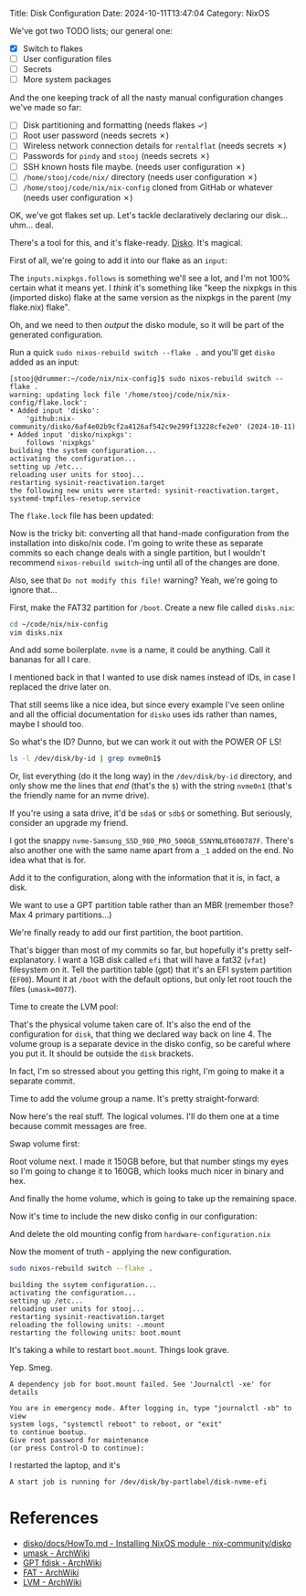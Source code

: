 Title: Disk Configuration
Date: 2024-10-11T13:47:04
Category: NixOS

We've got two TODO lists; our general one:

- [x] Switch to flakes
- [ ] User configuration files
- [ ] Secrets
- [ ] More system packages

And the one keeping track of all the nasty manual configuration changes we've
made so far:

- [ ] Disk partitioning and formatting (needs flakes ✓)
- [ ] Root user password (needs secrets ✗)
- [ ] Wireless network connection details for `rentalflat` (needs secrets ✗)
- [ ] Passwords for `pindy` and `stooj` (needs secrets ✗)
- [ ] SSH known hosts file maybe. (needs user configuration ✗)
- [ ] `/home/stooj/code/nix/` directory (needs user configuration ✗)
- [ ] `/home/stooj/code/nix/nix-config` cloned from GitHab or whatever (needs
      user configuration ✗)

OK, we've got flakes set up. Let's tackle declaratively declaring our disk... uhm... deal.

There's a tool for this, and it's flake-ready. [Disko](https://github.com/nix-community/disko). It's magical.

First of all, we're going to add it into our flake as an `input`:

<!-- TODO Link to commit 99b77f0 -->

The `inputs.nixpkgs.follows` is something we'll see a lot, and I'm not 100%
certain what it means yet. I _think_ it's something like "keep the nixpkgs in
this (imported disko) flake at the same version as the nixpkgs in the parent (my
flake.nix) flake".

Oh, and we need to then _output_ the disko module, so it will be part of the
generated configuration.

<!-- TODO Link to commit b5d2162 -->

Run a quick `sudo nixos-rebuild switch --flake .` and you'll get `disko` added
as an input:

```
[stooj@drummer:~/code/nix/nix-config]$ sudo nixos-rebuild switch --flake .
warning: updating lock file '/home/stooj/code/nix/nix-config/flake.lock':
• Added input 'disko':
    'github:nix-community/disko/6af4e02b9cf2a4126af542c9e299f13228cfe2e0' (2024-10-11)
• Added input 'disko/nixpkgs':
    follows 'nixpkgs'
building the system configuration...
activating the configuration...
setting up /etc...
reloading user units for stooj...
restarting sysinit-reactivation.target
the following new units were started: sysinit-reactivation.target, systemd-tmpfiles-resetup.service
```

The `flake.lock` file has been updated:

<!-- TODO Link to commit 1f580e3 -->

Now is the tricky bit: converting all that hand-made configuration from the
installation into disko/nix code.
I'm going to write these as separate commits so each change deals with a single
partition, but I wouldn't recommend `nixos-rebuild switch`-ing until all of the
changes are done.

Also, see that `Do not modify this file!` warning? Yeah, we're going to ignore
that...

First, make the FAT32 partition for `/boot`. Create a new file called
`disks.nix`:

```bash
cd ~/code/nix/nix-config
vim disks.nix
```

And add some boilerplate. `nvme` is a name, it could be anything. Call it
bananas for all I care.

<!-- TODO Link to commit a2610db -->

I mentioned back in <!-- TODO Add link to wherever I talked about disk IDs -->
that I wanted to use disk names instead of IDs, in case I replaced the drive
later on.

That still seems like a nice idea, but since every example I've seen online and
all the official documentation for `disko` uses ids rather than names, maybe I
should too.

So what's the ID? Dunno, but we can work it out with the POWER OF LS!

```bash
ls -l /dev/disk/by-id | grep nvme0n1$
```

Or, list everything (do it the long way) in the `/dev/disk/by-id` directory, and
only show me the lines that _end_ (that's the `$`) with the string `nvme0n1`
(that's the friendly name for an nvme drive).

If you're using a sata drive, it'd be `sda$` or `sdb$` or something. But
seriously, consider an upgrade my friend.

I got the snappy `nvme-Samsung_SSD_980_PRO_500GB_S5NYNL0T600787F`. There's also
another one with the same name apart from a `_1` added on the end. No idea what
that is for.

Add it to the configuration, along with the information that it is, in fact, a
disk.

<!-- TODO Link to commit 53135cc -->

We want to use a GPT partition table rather than an MBR (remember those? Max 4
primary partitions...)

<!-- TODO Link to commit ea88793 -->

We're finally ready to add our first partition, the boot partition.

<!-- TODO Link to commit 89aa14d -->

That's bigger than most of my commits so far, but hopefully it's pretty
self-explanatory. I want a 1GB disk called `efi` that will have a fat32 (`vfat`)
filesystem on it. Tell the partition table (gpt) that it's an EFI system
partition (`EF00`). Mount it at `/boot` with the default options, but only let
root touch the files (`umask=0077`).

Time to create the LVM pool:

<!-- TODO Link to commit 172ae15 -->

That's the physical volume taken care of. It's also the end of the configuration
for `disk`, that thing we declared way back on line 4. The volume group is
a separate device in the disko config, so be careful where you put it. It should
be outside the `disk` brackets.

In fact, I'm so stressed about you getting this right, I'm going to make it a
separate commit.

<!-- TODO Link to commit 549ea88 -->

<!-- TODO Insert gif of "Everybody got that?" from SpaceBalls -->

Time to add the volume group a name. It's pretty straight-forward:

<!-- TODO Link to commit e3c96c4 -->

Now here's the real stuff. The logical volumes. I'll do them one at a time
because commit messages are free.

Swap volume first:

<!-- TODO Link to commit 13e0442 -->

Root volume next. I made it 150GB before, but that number stings my eyes so I'm
going to change it to 160GB, which looks much nicer in binary and hex.

<!-- TODO Link to commit 63d4490 -->

And finally the home volume, which is going to take up the remaining space.

<!-- TODO Link to commit d763189 -->

Now it's time to include the new disko config in our configuration:

<!-- TODO Link to commit e99e29d -->

And delete the old mounting config from `hardware-configuration.nix`

<!-- TODO Link to commit 84e8d79 -->

Now the moment of truth - applying the new configuration.

```bash
sudo nixos-rebuild switch --flake .
```

```
building the ssytem configuration...
activating the configuration...
setting up /etc...
reloading user units for stooj...
restarting sysinit-reactivation.target
reloading the following units: -.mount
restarting the following units: boot.mount
```

It's taking a while to restart `boot.mount`. Things look grave.

Yep. Smeg.

```
A dependency job for boot.mount failed. See 'Journalctl -xe' for details
```

```
You are in emergency mode. After logging in, type "journalctl -xb" to view
system logs, "systemctl reboot" to reboot, or "exit"
to continue bootup.
Give root password for maintenance
(or press Control-D to continue):
```

I restarted the laptop, and it's

```
A start job is running for /dev/disk/by-partlabel/disk-nvme-efi
```

# References

- [disko/docs/HowTo.md - Installing NixOS module · nix-community/disko](https://github.com/nix-community/disko/blob/master/docs/HowTo.md#installing-nixos-module)
- [umask - ArchWiki](https://wiki.archlinux.org/title/Umask)
- [GPT fdisk - ArchWiki](https://wiki.archlinux.org/title/GPT_fdisk)
- [FAT - ArchWiki](https://wiki.archlinux.org/title/FAT)
- [LVM - ArchWiki](https://wiki.archlinux.org/title/LVM)
